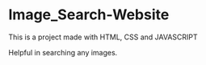 # Image_Search-Website

This is a project made with HTML, CSS and JAVASCRIPT

Helpful in searching any images.
